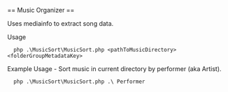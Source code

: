 == Music Organizer ==

Uses mediainfo to extract song data.

Usage
```
  php .\MusicSort\MusicSort.php <pathToMusicDirectory> <folderGroupMetadataKey>
```

Example Usage - Sort music in current directory by performer (aka Artist).
```
  php .\MusicSort\MusicSort.php .\ Performer
```